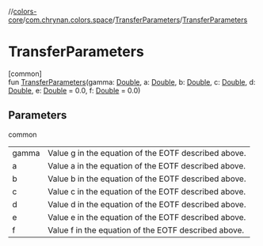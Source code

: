 //[colors-core](../../../index.md)/[com.chrynan.colors.space](../index.md)/[TransferParameters](index.md)/[TransferParameters](-transfer-parameters.md)

# TransferParameters

[common]\
fun [TransferParameters](-transfer-parameters.md)(gamma: [Double](https://kotlinlang.org/api/latest/jvm/stdlib/kotlin/-double/index.html), a: [Double](https://kotlinlang.org/api/latest/jvm/stdlib/kotlin/-double/index.html), b: [Double](https://kotlinlang.org/api/latest/jvm/stdlib/kotlin/-double/index.html), c: [Double](https://kotlinlang.org/api/latest/jvm/stdlib/kotlin/-double/index.html), d: [Double](https://kotlinlang.org/api/latest/jvm/stdlib/kotlin/-double/index.html), e: [Double](https://kotlinlang.org/api/latest/jvm/stdlib/kotlin/-double/index.html) = 0.0, f: [Double](https://kotlinlang.org/api/latest/jvm/stdlib/kotlin/-double/index.html) = 0.0)

## Parameters

common

| | |
|---|---|
| gamma | Value g in the equation of the EOTF described above. |
| a | Value a in the equation of the EOTF described above. |
| b | Value b in the equation of the EOTF described above. |
| c | Value c in the equation of the EOTF described above. |
| d | Value d in the equation of the EOTF described above. |
| e | Value e in the equation of the EOTF described above. |
| f | Value f in the equation of the EOTF described above. |
